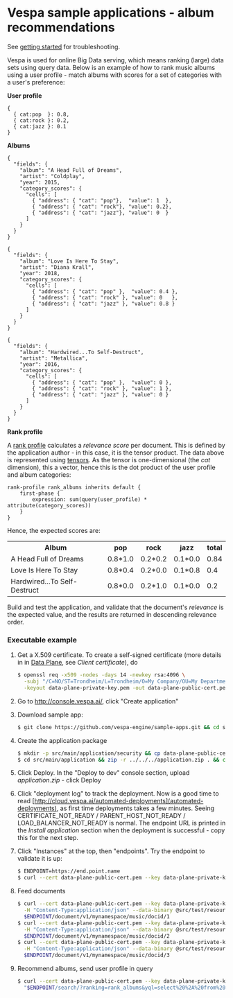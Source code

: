 <!-- Copyright 2019 Oath Inc. Licensed under the terms of the Apache 2.0 license. See LICENSE in the project root. -->
# Vespa sample applications - album recommendations
See [getting started](http://cloud.vespa.ai/getting-started.html) for troubleshooting.

Vespa is used for online Big Data serving, which means ranking (large) data sets using query data.
Below is an example of how to rank music albums using a user profile -
match albums with scores for a set of categories with a user's preference:

**User profile**

    {
      { cat:pop  }: 0.8,
      { cat:rock }: 0.2,
      { cat:jazz }: 0.1
    }

 **Albums**

    {
      "fields": {
        "album": "A Head Full of Dreams",
        "artist": "Coldplay",
        "year": 2015,
        "category_scores": {
          "cells": [
            { "address": { "cat": "pop"},  "value": 1  },
            { "address": { "cat": "rock"}, "value": 0.2},
            { "address": { "cat": "jazz"}, "value": 0  }
          ]
        }
      }
    }

    {
      "fields": {
        "album": "Love Is Here To Stay",
        "artist": "Diana Krall",
        "year": 2018,
        "category_scores": {
          "cells": [
            { "address": { "cat": "pop" },  "value": 0.4 },
            { "address": { "cat": "rock" }, "value": 0   },
            { "address": { "cat": "jazz" }, "value": 0.8 }
          ]
        }
      }
    }

    {
      "fields": {
        "album": "Hardwired...To Self-Destruct",
        "artist": "Metallica",
        "year": 2016,
        "category_scores": {
          "cells": [
            { "address": { "cat": "pop" },  "value": 0 },
            { "address": { "cat": "rock" }, "value": 1 },
            { "address": { "cat": "jazz" }, "value": 0 }
          ]
        }
      }
    }

**Rank profile**

A [rank profile](https://docs.vespa.ai/documentation/ranking.html) calculates a _relevance score_ per document.
This is defined by the application author - in this case, it is the tensor product.
The data above is represented using [tensors](http://docs.vespa.ai/documentation/tensor-intro.html).
As the tensor is one-dimensional (the _cat_ dimension), this a vector,
hence this is the dot product of the user profile and album categories:

    rank-profile rank_albums inherits default {
        first-phase {
            expression: sum(query(user_profile) * attribute(category_scores))
        }
    }

Hence, the expected scores are:
<table>
<tr><th>Album</th>                                   <th>pop</th>     <th>rock</th>    <th>jazz</th>      <th>total</th></tr>
<tr><td>A Head Full of Dreams</td>         <td>0.8*1.0</td><td>0.2*0.2</td><td>0.1*0.0</td><td>0.84</td></tr>
<tr><td>Love Is Here To Stay</td>            <td>0.8*0.4</td><td>0.2*0.0</td><td>0.1*0.8</td><td>0.4</td></tr>
<tr><td>Hardwired...To Self-Destruct</td><td>0.8*0.0</td><td>0.2*1.0</td><td>0.1*0.0</td><td>0.2</td></tr>
</table>

Build and test the application, and validate that the document's _relevance_ is the expected value,
and the results are returned in descending relevance order.


### Executable example
1.  Get a X.509 certificate. To create a self-signed certificate
    (more details in  in [Data Plane](https://cloud.vespa.ai/security-model.html#data-plane), see _Client certificate_), do
    ```sh
    $ openssl req -x509 -nodes -days 14 -newkey rsa:4096 \
      -subj "/C=NO/ST=Trondheim/L=Trondheim/O=My Company/OU=My Department/CN=example.com" \
      -keyout data-plane-private-key.pem -out data-plane-public-cert.pem
    ```

1.  Go to http://console.vespa.ai/, click "Create application"

1.  Download sample app:
    ```sh
    $ git clone https://github.com/vespa-engine/sample-apps.git && cd sample-apps/album-recommendation
    ```

1.  Create the application package
    ```sh
    $ mkdir -p src/main/application/security && cp data-plane-public-cert.pem src/main/application/security/clients.pem
    $ cd src/main/application && zip -r ../../../application.zip . && cd ../../..
    ```

1.  Click Deploy. In the "Deploy to dev" console section, upload _application.zip_ - click Deploy

1.  Click "deployment log" to track the deployment.
    Now is a good time to read [http://cloud.vespa.ai/automated-deployments](automated-deployments),
    as first time deployments takes a few minutes.
    Seeing CERTIFICATE_NOT_READY / PARENT_HOST_NOT_READY / LOAD_BALANCER_NOT_READY is normal.
    The endpoint URL is printed in the _Install application_ section when the deployment is successful -
    copy this for the next step.

1.  Click "Instances" at the top, then "endpoints". Try the endpoint to validate it is up:
    ```sh
    $ ENDPOINT=https://end.point.name
    $ curl --cert data-plane-public-cert.pem --key data-plane-private-key.pem $ENDPOINT
    ```

1.  Feed documents
    ```sh
    $ curl --cert data-plane-public-cert.pem --key data-plane-private-key.pem \
      -H "Content-Type:application/json" --data-binary @src/test/resources/A-Head-Full-of-Dreams.json \
      $ENDPOINT/document/v1/mynamespace/music/docid/1
    $ curl --cert data-plane-public-cert.pem --key data-plane-private-key.pem \
      -H "Content-Type:application/json" --data-binary @src/test/resources/Love-Is-Here-To-Stay.json \
      $ENDPOINT/document/v1/mynamespace/music/docid/2
    $ curl --cert data-plane-public-cert.pem --key data-plane-private-key.pem \
      -H "Content-Type:application/json" --data-binary @src/test/resources/Hardwired...To-Self-Destruct.json \
      $ENDPOINT/document/v1/mynamespace/music/docid/3
    ```

1.  Recommend albums, send user profile in query
    ```sh
    $ curl --cert data-plane-public-cert.pem --key data-plane-private-key.pem \
      "$ENDPOINT/search/?ranking=rank_albums&yql=select%20%2A%20from%20sources%20%2A%20where%20sddocname%20contains%20%22music%22%3B&ranking.features.query(user_profile)=%7B%7Bcat%3Apop%7D%3A0.8%2C%7Bcat%3Arock%7D%3A0.2%2C%7Bcat%3Ajazz%7D%3A0.1%7D"
    ```
